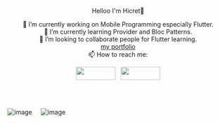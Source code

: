 <p align="center">
Helloo I'm Hicret👋
</p>
<p align="center">
🔭 I’m currently working on Mobile Programming especially Flutter. <br>
🌱 I’m currently learning Provider and Bloc Patterns. <br>
👯 I’m looking to collaborate people for Flutter learning. <br>
<a href="https://hicrett.github.io/"<b>my portfolio</b></a><br>
📫 How to reach me: 
<p align="center">
<a href="https://www.linkedin.com/in/hicret-ay/"><img src="https://img.shields.io/badge/LinkedIn-0077B5?style=for-the-badge&logo=linkedin&logoColor=white" width="90" height="30"></a>&nbsp;&nbsp;
<a href="mailto:hiicretay@gmail.com"><img src="https://img.shields.io/badge/Gmail-D14836?style=for-the-badge&logo=gmail&logoColor=white" width="90" height="30"></a></p>
</a>
<br><br>

![image](https://github-readme-stats.vercel.app/api/top-langs/?username=hicrett)&nbsp;&nbsp;&nbsp;&nbsp;
![image](https://github-readme-stats.vercel.app/api?username=hicrett)



</p>
